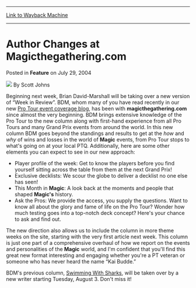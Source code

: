 
---
[Link to Wayback Machine](https://web.archive.org/web/20211015210408/https://magic.wizards.com/en/articles/archive/feature/author-changes-magicthegatheringcom-2004-07-29)

[_metadata_:wayback_url]:- "https://magic.wizards.com/en/articles/archive/feature/author-changes-magicthegatheringcom-2004-07-29"
[_metadata_:wayback_raw_url]:- "https://web.archive.org/web/20211015210408id_/https://magic.wizards.com/en/articles/archive/feature/author-changes-magicthegatheringcom-2004-07-29"
[_metadata_:wayback_capture_timestamp]:- "2021-10-15 21:04:08+00:00"
[_metadata_:description]:- "Beginning next week, Brian David-Marshall will be taking over a new version of “Week in Review”. BDM, whom many of you have read recently in our new Pro Tour event coverage blog, has been with magicthegathering.com since almost the very beginning. BDM brings extensive knowledge of the Pro Tour to the new column along with first-hand experience from all Pro Tours and many Grand"
[_metadata_:generator]:- "Drupal 7 (http://drupal.org)"
---


Author Changes at Magicthegathering.com
=======================================



 Posted in **Feature**
 on July 29, 2004 






![](https://media.magic.wizards.com/styles/auth_small/public/images/person/authorpic_scottjohns.jpg)
By Scott Johns











Beginning next week, Brian David-Marshall will be taking over a new version of “Week in Review”. BDM, whom many of you have read recently in our new [Pro Tour event coverage blog](/en/articles/archive/event-coverage/blog-archive-day-2-2004-07-25), has been with **magicthegathering.com** since almost the very beginning. BDM brings extensive knowledge of the Pro Tour to the new column along with first-hand experience from all Pro Tours and many Grand Prix events from around the world. In this new column BDM goes beyond the standings and results to get at the *how* and *why* of wins and losses in the world of **Magic** events, from Pro Tour stops to what's going on at your local PTQ. Additionally, here are some other elements you can expect to see in our new approach:

* Player profile of the week: Get to know the players before you find yourself sitting across the table from them at the next Grand Prix!
* Exclusive decklists: We scour the globe to deliver a decklist no one else has seen!
* This Month in **Magic**: A look back at the moments and people that shaped **Magic's** history.
* Ask the Pros: We provide the access, you supply the questions. Want to know all about the glory and fame of life on the Pro Tour? Wonder how much testing goes into a top-notch deck concept? Here's your chance to ask and find out.

The new direction also allows us to include the column in more theme weeks on the site, starting with the very first article next week. This column is just one part of a comprehensive overhaul of how we report on the events and personalities of the **Magic** world, and I'm confident that you'll find this great new format interesting and engaging whether you're a PT veteran or someone who has never heard the name “Kai Budde.” 

BDM's previous column, [Swimming With Sharks](http://archive.wizards.com/Magic/Magazine/Article.aspx?x=mtgcom/columnarchive&column=SwimmingWithSharks), will be taken over by a new writer starting Tuesday, August 3. Don't miss it!







